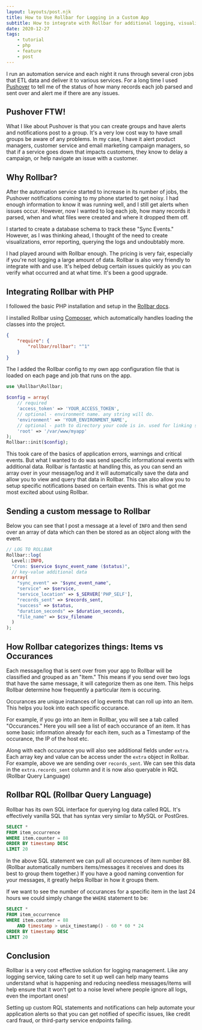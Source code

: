 ```yaml
---
layout: layouts/post.njk
title: How to Use Rollbar for Logging in a Custom App
subtitle: How to integrate with Rollbar for additional logging, visualization, automation and query capability
date: 2020-12-27
tags:
    - tutorial
    - php
    - feature
    - post
---
```


I run an automation service and each night it runs through several cron jobs that ETL data and deliver it to various services. For a long time I used [Pushover](https://pushover.net) to tell me of the status of how many records each job parsed and sent over and alert me if there are any issues.

## Pushover FTW!

What I like about Pushover is that you can create groups and have alerts and notifications post to a group. It's a very low cost way to have small groups be aware of any problems. In my case, I have it alert product managers, customer service and email marketing campaign managers, so that if a service goes down that impacts customers, they know to delay a campaign, or help navigate an issue with a customer.

## Why Rollbar?

After the automation service started to increase in its number of jobs, the Pushover notifications coming to my phone started to get noisy. I had enough information to know it was running well, and I still get alerts when issues occur. However, now I wanted to log each job, how many records it parsed, when and what files were created and where it dropped them off.

I started to create a database schema to track these "Sync Events." However, as I was thinking ahead, I thought of the need to create visualizations, error reporting, querying the logs and undoubtably more.

I had played around with Rollbar enough. The pricing is very fair, especially if you're not logging a large amount of data. Rollbar is also very friendly to integrate with and use. It's helped debug certain issues quickly as you can verify what occurred and at what time. It's been a good upgrade.

## Integrating Rollbar with PHP

I followed the basic PHP installation and setup in the [Rollbar docs](https://docs.rollbar.com/docs/basic-php-installation-setup).

I installed Rollbar using [Composer](https://getcomposer.org), which automatically handles loading the classes into the project. 

``` json
{
    "require": {
        "rollbar/rollbar": "^1"
    }
}
```

The I added the Rollbar config to my own app configuration file that is loaded on each page and job that runs on the app.

``` php
use \Rollbar\Rollbar;

$config = array(
    // required
    'access_token' => 'YOUR_ACCESS_TOKEN',
    // optional - environment name. any string will do.
    'environment' => 'YOUR_ENVIRONMENT_NAME',
    // optional - path to directory your code is in. used for linking stack traces.
    'root' => '/var/www/myapp'
);
Rollbar::init($config);
```

This took care of the basics of application errors, warnings and critical events. But what I wanted to do was send specific informational events with additional data. Rollbar is fantastic at handling this, as you can send an array over in your message/log and it will automatically save the data and allow you to view and query that data in Rollbar. This can also allow you to setup specific notifications based on certain events. This is what got me most excited about using Rollbar.

## Sending a custom message to Rollbar

Below you can see that I post a message at a level of `INFO` and then send over an array of data which can then be stored as an object along with the event.

``` php
// LOG TO ROLLBAR
Rollbar::log(
  Level::INFO,
  "Cron: $service $sync_event_name ($status)",
  // key-value additional data
  array(
    "sync_event" => "$sync_event_name",
    "service" => $service,
    "service_location" => $_SERVER['PHP_SELF'],
    "records_sent" => $records_sent,
    "success" => $status,
    "duration_seconds" => $duration_seconds,
    "file_name" => $csv_filename
  )
);
```

## How Rollbar categorizes things: Items vs Occurances

Each message/log that is sent over from your app to Rollbar will be classified and grouped as an "Item." This means if you send over two logs that have the same message, it will categorize them as one item. This helps Rollbar determine how frequently a particular item is occuring.

Occurances are unique instances of log events that can roll up into an item. This helps you look into each specific occurance.

For example, if you go into an item in Rollbar, you will see a tab called "Occurances." Here you will see a list of each occurance of an item. It has some basic information already for each item, such as a Timestamp of the occurance, the IP of the host etc.

Along with each occurance you will also see additional fields under `extra`. Each array key and value can be access under the `extra` object in Rollbar. For example, above we are sending over `records_sent`. We can see this data in the `extra.records_sent` column and it is now also queryable in RQL (Rollbar Query Language)

## Rollbar RQL (Rollbar Query Language)

Rollbar has its own SQL interface for querying log data called RQL. It's effectively vanilla SQL that has syntax very similar to MySQL or PostGres.

``` sql
SELECT *
FROM item_occurrence
WHERE item.counter = 88
ORDER BY timestamp DESC
LIMIT 20
```

In the above SQL statement we can pull all occurences of item number 88. (Rollbar automatically numbers items/messages it receives and does its best to group them together.) If you have a good naming convention for your messages, it greatly helps Rollbar in how it groups them.

If we want to see the number of occurances for a specific item in the last 24 hours we could simply change the `WHERE` statement to be:

``` sql
SELECT *
FROM item_occurrence
WHERE item.counter = 88
    AND timestamp > unix_timestamp() - 60 * 60 * 24
ORDER BY timestamp DESC
LIMIT 20
```

## Conclusion

Rollbar is a very cost effective solution for logging management. Like any logging service, taking care to set it up well can help many teams understand what is happening and reducing needless messages/items will help ensure that it won't get to a noise level where people ignore all logs, even the important ones!

Setting up custom RQL statements and notifications can help automate your application alerts so that you can get notified of specific issues, like credit card fraud, or third-party service endpoints failing.
